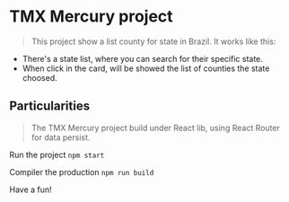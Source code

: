 # TMX Mercury project

> This project show a list county for state in Brazil. It works like this:

* There's a state list, where you can search for their specific state.
* When click in the card, will be showed the list of counties the state choosed.

## Particularities

> The TMX Mercury project build under React lib, using React Router for data persist.

Run the project
`npm start`

Compiler the production
`npm run build`

Have a fun!

